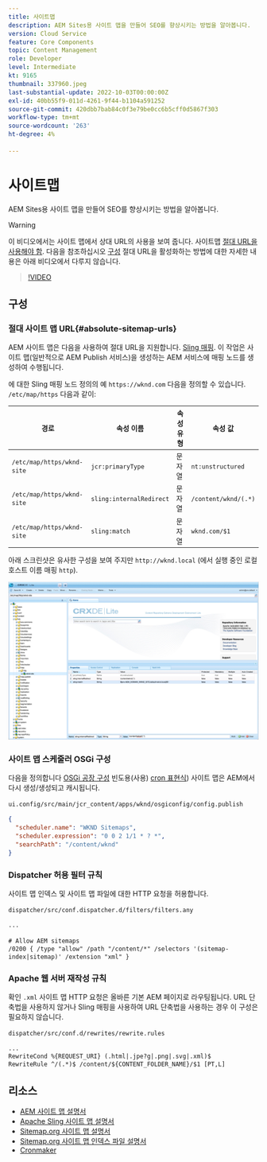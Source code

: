 ```yaml
---
title: 사이트맵
description: AEM Sites용 사이트 맵을 만들어 SEO를 향상시키는 방법을 알아봅니다.
version: Cloud Service
feature: Core Components
topic: Content Management
role: Developer
level: Intermediate
kt: 9165
thumbnail: 337960.jpeg
last-substantial-update: 2022-10-03T00:00:00Z
exl-id: 40bb55f9-011d-4261-9f44-b1104a591252
source-git-commit: 420dbb7bab84c0f3e79be0cc6b5cff0d5867f303
workflow-type: tm+mt
source-wordcount: '263'
ht-degree: 4%

---
```


# 사이트맵

AEM Sites용 사이트 맵을 만들어 SEO를 향상시키는 방법을 알아봅니다.

>[!WARNING]
>
>이 비디오에서는 사이트 맵에서 상대 URL의 사용을 보여 줍니다. 사이트맵 [절대 URL을 사용해야 함](https://sitemaps.org/protocol.html). 다음을 참조하십시오 [구성](#absolute-sitemap-urls) 절대 URL을 활성화하는 방법에 대한 자세한 내용은 아래 비디오에서 다루지 않습니다.

>[!VIDEO](https://video.tv.adobe.com/v/337960?quality=12&learn=on)

## 구성

### 절대 사이트 맵 URL{#absolute-sitemap-urls}

AEM 사이트 맵은 다음을 사용하여 절대 URL을 지원합니다. [Sling 매핑](https://sling.apache.org/documentation/the-sling-engine/mappings-for-resource-resolution.html). 이 작업은 사이트 맵(일반적으로 AEM Publish 서비스)을 생성하는 AEM 서비스에 매핑 노드를 생성하여 수행됩니다.

에 대한 Sling 매핑 노드 정의의 예 `https://wknd.com` 다음을 정의할 수 있습니다. `/etc/map/https` 다음과 같이:

| 경로 | 속성 이름 | 속성 유형 | 속성 값 |
|------|----------|---------------|-------|
| `/etc/map/https/wknd-site` | `jcr:primaryType` | 문자열 | `nt:unstructured` |
| `/etc/map/https/wknd-site` | `sling:internalRedirect` | 문자열 | `/content/wknd/(.*)` |
| `/etc/map/https/wknd-site` | `sling:match` | 문자열 | `wknd.com/$1` |

아래 스크린샷은 유사한 구성을 보여 주지만 `http://wknd.local` (에서 실행 중인 로컬 호스트 이름 매핑 `http`).

![사이트 맵 절대 URL 구성](../assets/sitemaps/sitemaps-absolute-urls.jpg)


### 사이트 맵 스케줄러 OSGi 구성

다음을 정의합니다 [OSGi 공장 구성](http://localhost:4502/system/console/configMgr/org.apache.sling.sitemap.impl.SitemapScheduler) 빈도용(사용) [cron 표현식](http://www.cronmaker.com/)) 사이트 맵은 AEM에서 다시 생성/생성되고 캐시됩니다.

`ui.config/src/main/jcr_content/apps/wknd/osgiconfig/config.publish`

```json
{
  "scheduler.name": "WKND Sitemaps",
  "scheduler.expression": "0 0 2 1/1 * ? *",
  "searchPath": "/content/wknd"
}
```

### Dispatcher 허용 필터 규칙

사이트 맵 인덱스 및 사이트 맵 파일에 대한 HTTP 요청을 허용합니다.

`dispatcher/src/conf.dispatcher.d/filters/filters.any`

```
...

# Allow AEM sitemaps
/0200 { /type "allow" /path "/content/*" /selectors '(sitemap-index|sitemap)' /extension "xml" }
```

### Apache 웹 서버 재작성 규칙

확인 `.xml` 사이트 맵 HTTP 요청은 올바른 기본 AEM 페이지로 라우팅됩니다. URL 단축법을 사용하지 않거나 Sling 매핑을 사용하여 URL 단축법을 사용하는 경우 이 구성은 필요하지 않습니다.

`dispatcher/src/conf.d/rewrites/rewrite.rules`

```
...
RewriteCond %{REQUEST_URI} (.html|.jpe?g|.png|.svg|.xml)$
RewriteRule ^/(.*)$ /content/${CONTENT_FOLDER_NAME}/$1 [PT,L]
```

## 리소스

+ [AEM 사이트 맵 설명서](https://experienceleague.adobe.com/docs/experience-manager-cloud-service/content/overview/seo-and-url-management.html?lang=en)
+ [Apache Sling 사이트 맵 설명서](https://github.com/apache/sling-org-apache-sling-sitemap#readme)
+ [Sitemap.org 사이트 맵 설명서](https://www.sitemaps.org/protocol.html)
+ [Sitemap.org 사이트 맵 인덱스 파일 설명서](https://www.sitemaps.org/protocol.html#index)
+ [Cronmaker](http://www.cronmaker.com/)